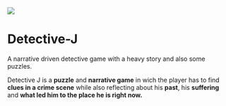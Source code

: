 <img src="https://i.imgur.com/WQ9bZYv.png">

# Detective-J
A narrative driven detective game with a heavy story and also some puzzles.

Detective J is a <b>puzzle</b> and <b>narrative game</b> in wich the player has to find <b>clues in a crime scene</b> while also reflecting about his <b>past</b>, his <b>suffering</b> and <b>what led him to the place he is right now.</b>

